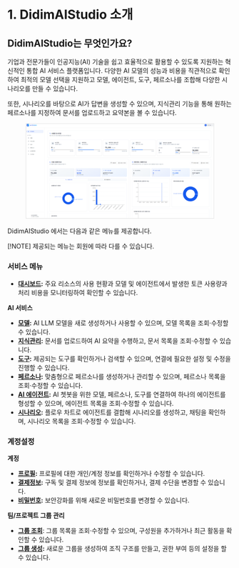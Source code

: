 # 1. DidimAIStudio 소개

## DidimAIStudio는 무엇인가&#xC694;**?**

기업과 전문가들이 인공지능(AI) 기술을 쉽고 효율적으로 활용할 수 있도록 지원하는 혁신적인 통합 AI 서비스 플랫폼입니다. 다양한 AI 모델의 성능과 비용을 직관적으로 확인하여 최적의 모델 선택을 지원하고 모델, 에이전트, 도구, 페르소나를 조합해 다양한 시나리오를 만들 수 있습니다.&#x20;

또한, 시나리오를 바탕으로 AI가 답변을 생성할 수 있으며, 지식관리 기능을 통해 원하는 페르소나를 지정하여 문서를 업로드하고 요약본을 볼 수 있습니다.

<figure><img src=".gitbook/assets/image (313).png" alt=""><figcaption></figcaption></figure>

DidimAIStudio 에서는 다음과 같은 메뉴를 제공합니다.

[!NOTE]
제공되는 메뉴는 회원에 따라 다를 수 있습니다.

### **서비스 메뉴**

* [**대시보드**](2./2.1.md)**:** 주요 리소스의 사용 현황과 모델 및 에이전트에서 발생한 토큰 사용량과 처리 비용을 모니터링하여 확인할 수 있습니다.

**AI 서비스**

* [**모델**](2./2.2-ai/2.2.1.md)**:** AI LLM 모델을 새로 생성하거나 사용할 수 있으며, 모델 목록을  조회·수정할 수 있습니다.
* [**지식관리**](2./2.2-ai/2.2.2.md)**:** 문서를 업로드하여 AI 요약을 수행하고, 문서 목록을 조회·수정할 수 있습니다.
* [**도구**](2./2.2-ai/2.2.3.md)**:** 제공되는 도구를 확인하거나 검색할 수 있으며, 연결에 필요한 설정 및 수정을 진행할 수 있습니다.
* [**페르소나**](2./2.2-ai/2.2.4.md)**:** 맞춤형으로 페르소나를 생성하거나 관리할 수 있으며, 페르소나 목록을 조회·수정할 수 있습니다.
* [**AI 에이전트**](2./2.2-ai/2.2.5-ai.md)**:** AI 쳇봇을 위한 모델, 페르소나, 도구를 연결하여 하나의 에이전트를 형성할 수 있으며, 에이전트 목록을 조회·수정할 수 있습니다.
* [**시나리오**](2./2.2-ai/2.2.6.md)**:** 플로우 차트로 에이전트를 결합해 시나리오를 생성하고, 채팅을 확인하며, 시나리오 목록을 조회·수정할 수 있습니다.

### **계정설정**

**계정**

* [**프로필**](2./2.3/2.3.1.md)**:** 프로필에 대한 개인/계정 정보를 확인하거나 수정할 수 있습니다.
* [**결제정보**](2./2.3/2.3.2.md)**:** 구독 및 결제 정보에 정보를 확인하거나, 결제 수단을 변경할 수 있습니다.
* [**비밀번호**](2./2.3/2.3.3.md)**:** 보안강화를 위해 새로운 비밀번호를 변경할 수 있습니다.

**팀/프로젝트 그룹 관리**

* [**그룹 조회**](2./2.4/2.4.1.md#undefined): 그룹 목록을 조회·수정할 수 있으며, 구성원을 추가하거나 최근 활동을 확인할 수 있습니다.
* [**그룹 생성**](2./2.4/2.4.2.md)**:** 새로운 그룹을 생성하여 조직 구조를 만들고, 권한 부여 등의 설정을 할 수 있습니다.



